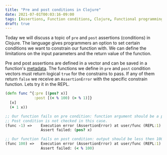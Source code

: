 ```yaml
---
title: "Pre and post conditions in Clojure"
date: 2021-07-01T00:03:16-09:00
tags: [Assertions, Function conditions, Clojure, Functional programming]
draft: true
---
```


Today we will discuss a topic of `pre` and `post` assertions (conditions) in Clojure. The language gives programmers an option to set certain conditions we want to constrain our function with. We can define the limitations on the input parameters and the return value of the function.

Pre and post assertions are defined in a vector and can be saved in a function's [metadata](/posts/2021-06-18-clojure-metadata). The functions we define in `pre` and `post` condition vectors must return logical `true` for the constrains to pass. If any of them return `false` we receive an `AssertionError` with the specific constrain function.
Lets try it in the REPL. 
```clojure
(defn func ^{:pre [(pos? x)]
             :post [(< % 100) (> % 1)]}
  [x]
  (+ 1 x))

;; Our function fails on pre condition: function argument should be a positive number. 
;; Post condition is not checked in this case.
(func -1) =>	Execution error (AssertionError) at user/func (REPL:1).
				Assert failed: (pos? x)

;; Our function fails on post condition: output should be less then 100.
(func 100) =>	Execution error (AssertionError) at user/func (REPL:1).
				Assert failed: (< % 100)
```
